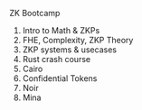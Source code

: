ZK Bootcamp

1. Intro to Math & ZKPs
2. FHE, Complexity, ZKP Theory
3. ZKP systems & usecases
4. Rust crash course
5. Cairo
6. Confidential Tokens
7. Noir
8. Mina